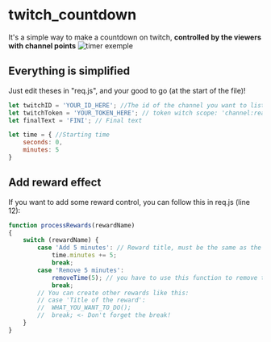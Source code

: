 # twitch_countdown
It's a simple way to make a countdown on twitch, **controlled by the viewers with channel points**
![timer exemple](https://i.imgur.com/Iwy1Wip.gif)

## Everything is simplified
Just edit theses in "req.js", and your good to go (at the start of the file)!

```js
let twitchID = 'YOUR_ID_HERE'; //The id of the channel you want to listen to, and the token must be the owner of the channel
let twitchToken = 'YOUR_TOKEN_HERE'; // token witch scope: 'channel:read:redemptions'
let finalText = 'FINI'; // Final text

let time = { //Starting time
	seconds: 0,
	minutes: 5
}
```

## Add reward effect
If you want to add some reward control, you can follow this in req.js (line 12):
```js
function processRewards(rewardName)
{
	switch (rewardName) {
		case 'Add 5 minutes': // Reward title, must be the same as the one on twitch!
			time.minutes += 5;
			break;
		case 'Remove 5 minutes':
			removeTime(5); // you have to use this function to remove time, to avoid negative numbers
			break;
		// You can create other rewards like this: 
		// case 'Title of the reward':
		// 	WHAT_YOU_WANT_TO_DO();
		// 	break; <- Don't forget the break!
	}
}
```

